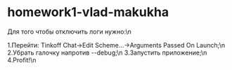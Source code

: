 # homework1-vlad-makukha
Для того чтобы отключить логи нужно:\n

1.Перейти: Tinkoff Chat->Edit Scheme...->Arguments Passed On Launch;\n
2.Убрать галочку напротив --debug;\n
3.Запустить приложение;\n
4.Profit!\n
